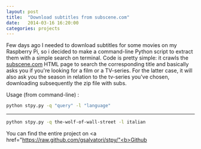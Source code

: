 ```yaml
---
layout: post
title:  "Download subtitles from subscene.com"
date:   2014-03-16 16:20:00
categories: projects
---
```


Few days ago I needed to download subtitles for some movies on my Raspberry Pi, so i decided to make a command-line Python script to extract them with a simple search on terminal. Code is pretty simple: it crawls the <a href="http://www.subscene.com">subscene.com</a> HTML page to search the corresponding title and basically asks you if you're looking for a film or a TV-series. For the latter case, it will also ask you the season in relation to the tv-series you've chosen, downloading subsequently the zip file with subs.

Usage (from command-line) :

```bash
python stpy.py -q "query" -l "language"
```
___

```bash
python stpy.py -q the-wolf-of-wall-street -l italian
```

You can find the entire project on <a href="https://raw.github.com/gsalvatori/stpy/"<b>Github</b></a>

